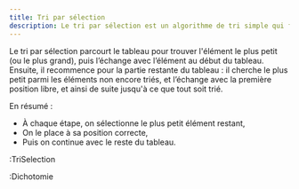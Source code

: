 ```yaml
---
title: Tri par sélection
description: Le tri par sélection est un algorithme de tri simple qui fonctionne en sélectionnant l'élément le plus petit (ou le plus grand) d'une liste et en le plaçant à la bonne position. Il est souvent utilisé pour illustrer les concepts de base des algorithmes de tri.
---
```


Le tri par sélection parcourt le tableau pour trouver l'élément le plus petit (ou le plus grand), puis l’échange avec l’élément au début du tableau.
Ensuite, il recommence pour la partie restante du tableau : il cherche le plus petit parmi les éléments non encore triés, et l’échange avec la première position libre, et ainsi de suite jusqu'à ce que tout soit trié.

En résumé :
- À chaque étape, on sélectionne le plus petit élément restant,
- On le place à sa position correcte,
- Puis on continue avec le reste du tableau.

:TriSelection

:Dichotomie